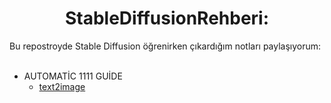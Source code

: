 <h1 align="center">StableDiffusionRehberi:</h1>
Bu repostroyde Stable Diffusion öğrenirken çıkardığım notları paylaşıyorum: <br />
  <br />
  
- AUTOMATİC 1111 GUİDE
   - [text2image](https://github.com/MR-Wrestler/StableDiffusionRehberi/blob/main/StableDiffusionRehberi/AUTOMAT%C4%B0C1111%20GUIDE/txt2image.md)
  
